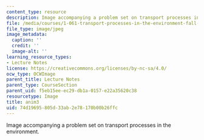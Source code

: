 ```yaml
---
content_type: resource
description: Image accompanying a problem set on transport processes in the environment.
file: /media/courses/1-061-transport-processes-in-the-environment-fall-2008/74d19695805d33ab2e78170b00b26ffc_anim3.jpg
file_type: image/jpeg
image_metadata:
  caption: ''
  credit: ''
  image-alt: ''
learning_resource_types:
- Lecture Notes
license: https://creativecommons.org/licenses/by-nc-sa/4.0/
ocw_type: OCWImage
parent_title: Lecture Notes
parent_type: CourseSection
parent_uid: f5eb15ee-ec29-db1a-0157-e22a35620c38
resourcetype: Image
title: anim3
uid: 74d19695-805d-33ab-2e78-170b00b26ffc
---
```

Image accompanying a problem set on transport processes in the environment.